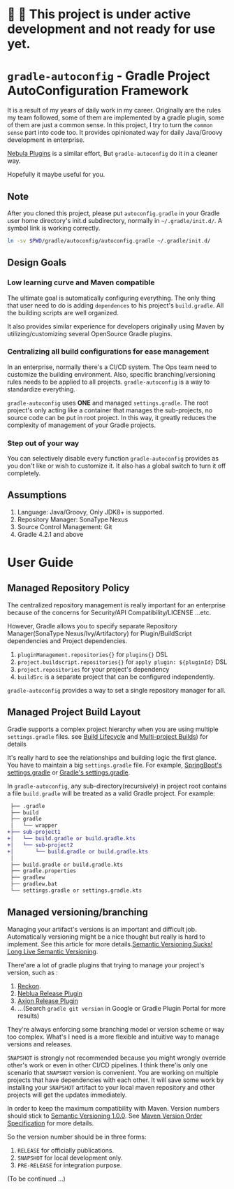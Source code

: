 # :no_entry_sign: :no_entry_sign: This project is under active development and not ready for use yet. 

# `gradle-autoconfig` - Gradle Project AutoConfiguration Framework

It is a result of my years of daily work in my career. Originally are the rules my team followed, some of them are implemented
by a gradle plugin, some of them are just a common sense. In this project, I try to turn the `common sense` part into code too.
It provides opinionated way for daily Java/Groovy development in enterprise. 

[Nebula Plugins](https://nebula-plugins.github.io/) is a similar effort, But `gradle-autoconfig` do it in a cleaner way.

Hopefully it maybe useful for you.

## Note

After you cloned this project, please put `autoconfig.gradle` in your Gradle user home directory's init.d subdirectory, 
normally in `~/.gradle/init.d/`. A symbol link is working correctly.

```bash
ln -sv $PWD/gradle/autoconfig/autoconfig.gradle ~/.gradle/init.d/
```

## Design Goals

### Low learning curve and Maven compatible

The ultimate goal is automatically configuring everything. The only thing that user need to do is 
adding `dependences` to his project's `build.gradle`. All the building scripts are well organized.

It also provides similar experience for developers originally using Maven by utilizing/customizing 
several OpenSource Gradle plugins.

### Centralizing all build configurations for ease management

In an enterprise, normally there's a CI/CD system. The Ops team need to customize the building environment.
Also, specific branching/versioning rules needs to be applied to all projects. 
`gradle-autoconfig` is a way to standardize everything. 

`gradle-autoconfig` uses **ONE** and managed `settings.gradle`. The root project's only acting like a container
that manages the sub-projects, no source code can be put in root project. In this way, it greatly reduces the 
complexity of management of your Gradle projects.  

### Step out of your way

You can selectively disable every function `gradle-autoconfig` provides as you don't like or wish to customize it.
It also has a global switch to turn it off completely.

## Assumptions
1. Language: Java/Groovy, Only JDK8+ is supported.
2. Repository Manager: SonaType Nexus
3. Source Control Management: Git 
4. Gradle 4.2.1 and above

# User Guide

## Managed Repository Policy

The centralized repository management is really important for an enterprise because of the concerns for Security/API Compatibility/LICENSE ...etc.

However, Gradle allows you to specify separate Repository Manager(SonaType Nexus/Ivy/Artifactory) for Plugin/BuildScript dependencies and Project dependencies.

1. `pluginManagement.repositories{}` for `plugins{}` DSL
2. `project.buildscript.repositories{}` for `apply plugin: ${pluginId}` DSL
3. `project.repositories` for your project's dependency
4. `buildSrc` is a separate project that can be configured independently.

`gradle-autoconfig` provides a way to set a single repository manager for all. 

## Managed Project Build Layout

Gradle supports a complex project hierarchy when you are using multiple `settings.gradle` files.
see [Build Lifecycle](https://docs.gradle.org/current/userguide/build_lifecycle.html) and [Multi-project Builds](https://docs.gradle.org/current/userguide/multi_project_builds.html)) for details

It's really hard to see the relationships and building logic the first glance. You have to maintain a big `settings.gradle` file.
For example, [SpringBoot's settings.gradle](https://github.com/spring-projects/spring-boot/blob/master/settings.gradle) or [Gradle's settings.gradle](https://github.com/gradle/gradle/blob/master/settings.gradle.kts).

In `gradle-autoconfig`,  any sub-directory(recursively) in project root contains a file `build.gradle` will be treated as a valid Gradle project. For example:

```diff
 ├── .gradle 
 ├── build 
 ├── gradle
 │   └── wrapper  
+├── sub-project1
+│   └── build.gradle or build.gradle.kts
+│   └── sub-project2
+│       └── build.gradle or build.gradle.kts
 │
 ├── build.gradle or build.gradle.kts 
 ├── gradle.properties 
 ├── gradlew 
 ├── gradlew.bat 
 └── settings.gradle or settings.gradle.kts 
```

## Managed versioning/branching

Managing your artifact's versions is an important and difficult job. Automatically versioning might be a nice thought but really is hard to implement.
See this article for more details.[Semantic Versioning Sucks! Long Live Semantic Versioning](https://developer.okta.com/blog/2019/12/16/semantic-versioning).

There'are a lot of gradle plugins that trying to manage your project's version, such as :
1. [Reckon](https://github.com/ajoberstar/reckon). 
2. [Neblua Release Plugin](https://github.com/nebula-plugins/nebula-release-plugin)
3. [Axion Release Plugin](https://github.com/allegro/axion-release-plugin)
4. ...(Search `gradle git version` in Google or Gradle Plugin Portal for more results)

They're always enforcing some branching model or version scheme or way too complex. What's I need is a more flexible and intuitive way
to manage versions and releases. 

`SNAPSHOT` is strongly not recommended because you might wrongly override other's work or even in other CI/CD pipelines.
I think there'is only one scenario that `SNAPSHOT` version is convenient. You are working on multiple projects that have dependencies with each other.
It will save some work by installing your `SNAPSHOT` artifact to your local maven repository and other projects will get the updates immediately.

In order to keep the maximum compatibility with Maven. Version numbers should stick to [Semantic Versioning 1.0.0](https://semver.org/spec/v1.0.0.html). 
See [Maven Version Order Specification](https://maven.apache.org/pom.html#Version_Order_Specification) for more details.

So the version number should be in three forms:

1. `RELEASE` for officially publications.
2. `SNAPSHOT` for local development only.
3. `PRE-RELEASE` for integration purpose.

(To be continued ...)



